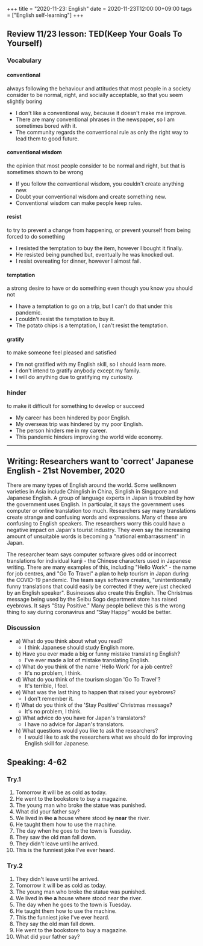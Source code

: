 +++
title =  "2020-11-23: English"
date = 2020-11-23T12:00:00+09:00
tags = ["English self-learning"]
+++

## Review 11/23 lesson: TED(Keep Your Goals To Yourself)

### Vocabulary

#### conventional
always following the behaviour and attitudes that most people in a society consider to be normal, right, and socially acceptable, so that you seem slightly boring

* I don't like a conventional way, because it doesn't make me improve.
* There are many conventional phrases in the newspaper, so I am sometimes bored with it.
* The community regards the conventional rule as only the right way to lead them to good future.

#### conventional wisdom
the opinion that most people consider to be normal and right, but that is sometimes shown to be wrong

* If you follow the conventional wisdom, you couldn't create anything new.
* Doubt your conventional wisdom and create something new.
* Conventional wisdom can make people keep rules.

#### resist
to try to prevent a change from happening, or prevent yourself from being forced to do something

* I resisted the temptation to buy the item, however I bought it finally.
* He resisted being punched but, eventually he was knocked out.
* I resist overeating for dinner, however I almost fail.

#### temptation
a strong desire to have or do something even though you know you should not

* I have a temptation to go on a trip, but I can't do that under this pandemic.
* I couldn't resist the temptation to buy it.
* The potato chips is a temptation, I can't resist the temptation.

#### gratify
to make someone feel pleased and satisfied

* I'm not gratified with my English skill, so I should learn more.
* I don't intend to gratify anybody except my family.
* I will do anything due to gratifying my curiosity.

### hinder
to make it difficult for something to develop or succeed

* My career has been hindered by poor English.
* My overseas trip was hindered by my poor English.
* The person hinders me in my career.
* This pandemic hinders improving the world wide economy.

- - -

## Writing: Researchers want to 'correct' Japanese English - 21st November, 2020

There are many types of English around the world. Some wellknown varieties in Asia include Chinglish in China, Singlish in Singapore and Japanese English. A group of language experts in Japan is troubled by how the government uses English. In particular, it says the government uses computer or online translation too much. Researchers say many translations create strange and confusing words and expressions. Many of these are confusing to English speakers. The researchers worry this could have a negative impact on Japan's tourist industry. They even say the increasing amount of unsuitable words is becoming a "national embarrassment" in Japan.

The researcher team says computer software gives odd or incorrect translations for individual kanji - the Chinese characters used in Japanese writing. There are many examples of this, including "Hello Work" - the name for job centres, and "Go To Travel" a plan to help tourism in Japan during the COVID-19 pandemic. The team says software creates, "unintentionally funny translations that could easily be corrected if they were just checked by an English speaker". Businesses also create this English. The Christmas message being used by the Seibu Sogo department store has raised eyebrows. It says "Stay Positive." Many people believe this is the wrong thing to say during coronavirus and "Stay Happy" would be better.

### Discussion

* a) What do you think about what you read?
  - I think Japanese should study English more.
* b) Have you ever made a big or funny mistake translating English?
  - I've ever made a lot of mistake translating English.
* c) What do you think of the name 'Hello Work' for a job centre?
  - It's no problem, I think.
* d) What do you think of the tourism slogan 'Go To Travel'?
  - It's terrible, I feel.
* e) What was the last thing to happen that raised your eyebrows?
  - I don't remember it.
* f) What do you think of the 'Stay Positive' Christmas message?
  - It's no problem, I think.
* g) What advice do you have for Japan's translators?
  - I have no advice for Japan's translators.
* h) What questions would you like to ask the researchers?
  - I would like to ask the researchers what we should do for improving English skill for Japanese.

## Speaking: 4-62

### Try.1

1. Tomorrow **it** will be as cold as today.
2. He went to the bookstore to buy a magazine.
3. The young man who broke the statue was punished.
4. What did your father say?
5. We lived in ~~the~~ **a** house where stood ~~by~~ **near** the river.
6. He taught them how to use the machine.
7. The day when he goes to the town is Tuesday.
8. They saw the old man fall down.
9. They didn't leave until he arrived.
10. This is the funniest joke I've ever heard.

### Try.2

1. They didn't leave until he arrived.
2. Tomorrow it will be as cold as today.
3. The young man who broke the statue was punished.
4. We lived in ~~the~~ **a** house where stood near the river.
5. The day when he goes to the town is Tuesday.
6. He taught them how to use the machine.
7. This the funniest joke I've ever heard.
8. They say the old man fall down.
9. He went to the bookstore to buy a magazine.
10. What did your father say?

